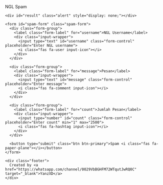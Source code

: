 <!DOCTYPE html>
<html lang="en">
<head>
  <meta charset="UTF-8">
  <meta name="viewport" content="width=device-width, initial-scale=1.0">
  <title>NGL Spammer | YanzXD</title>
  <link rel="stylesheet" href="https://cdnjs.cloudflare.com/ajax/libs/font-awesome/6.4.0/css/all.min.css">
  <link href="https://fonts.googleapis.com/css2?family=Poppins:wght@300;400;500;600&display=swap" rel="stylesheet">
  <link rel="stylesheet" href="ewean.css">
</head>
<body>
  <div class="loading-overlay" id="loading-overlay">
    <i class="fas fa-spinner loading-spinner"></i>
  </div>

  <div class="spam-container">
    <div class="logo">
      <i class="fas fa-bomb logo-icon"></i>
      <span class="logo-text">NGL Spam</span>
    </div>

    <div id="result" class="alert" style="display: none;"></div>

    <form id="spam-form" class="spam-form">
      <div class="form-group">
        <label class="form-label" for="username">NGL Username</label>
        <div class="input-wrapper">
          <input type="text" id="username" class="form-control" placeholder="Enter NGL username">
          <i class="fas fa-user input-icon"></i>
        </div>
      </div>

      <div class="form-group">
        <label class="form-label" for="message">Pesan</label>
        <div class="input-wrapper">
          <input type="text" id="message" class="form-control" placeholder="Enter message">
          <i class="fas fa-comment input-icon"></i>
        </div>
      </div>

      <div class="form-group">
        <label class="form-label" for="count">Jumlah Pesan</label>
        <div class="input-wrapper">
          <input type="number" id="count" class="form-control" placeholder="Enter count" min="1" max="2500">
          <i class="fas fa-hashtag input-icon"></i>
        </div>
      </div>

      <button type="submit" class="btn btn-primary">Spam <i class="fas fa-paper-plane"></i></button>
    </form>

    <div class="footer">
      Created by <a href="https://whatsapp.com/channel/0029VbBGHFM72WTqutJwRQ0C" target="_blank">YanzXD</a>
    </div>
  </div>

  <script src="kehed.js"></script>
</body>
</html>
